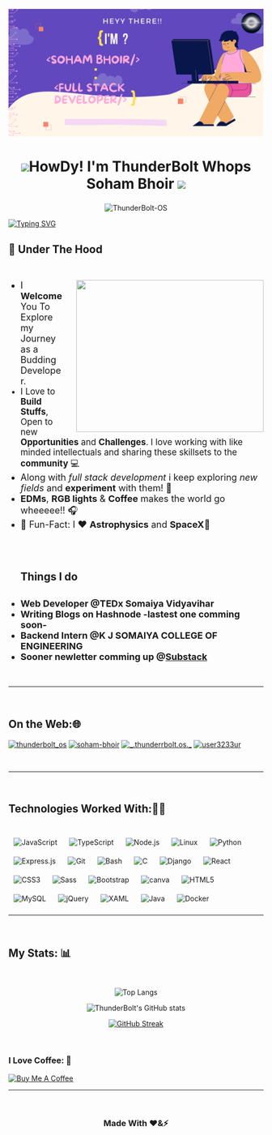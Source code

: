 ![Header image](GithubHeader.png "Wassup? Dude")

<div align="center"> 
    <h1><img src="https://raw.githubusercontent.com/MartinHeinz/MartinHeinz/master/wave.gif" width="30px">HowDy! I'm ThunderBolt Whops Soham Bhoir  <img src="https://camo.githubusercontent.com/d3359cb00ab0b5ed8f2e1fe3fceb4fbaf3b614340f8c0db99c17b9f50b351770/68747470733a2f2f656d6f6a69732e736c61636b6d6f6a69732e636f6d2f656d6f6a69732f696d616765732f313533313834393433302f343234362f626c6f622d73756e676c61737365732e6769663f31353331383439343330" width="30px">
    </h1> 
</div>

<div align="center">
    <p align="center">
    </p> 
    <p align="center" style="font-size:22px;margin-top:0;border:none">
    </p>
    <div> 
        <img src="https://komarev.com/ghpvc/?username=ThunderBolt-OS&label=Profile%20views&color=1E90FF&style=flat" alt="ThunderBolt-OS" />        
    </div>
</div>

[![Typing SVG](https://readme-typing-svg.herokuapp.com?color=%23FFAADA&size=23&center=true&vCenter=true&lines=Student;Full+Stack+Developer;Self+Taught+Programmer;Always+Learning+New+Things)](https://git.io/typing-svg)


<h2>
🚀 Under The Hood
</h2>
<br>
<div>
    <img src="https://camo.githubusercontent.com/18ae9809d7ae8a378be4c3701b7fd4cbb427619a66f72398bda0dbde21e148a8/68747470733a2f2f6d656469612e67697068792e636f6d2f6d656469612f39423877597a74416f65317a4f2f736f757263652e676966" align="right" width="370" height="300"style="margin-left:25px" />
    <ul>
        <li style="font-size:18px">
            I <b>Welcome</b>You To Explore my Journey as a Budding Developer.
        </li>
        <li style="font-size:17px">
            I Love to <b>Build Stuffs</b>, Open to new <b>Opportunities</b> and <b>Challenges</b>.  I love working with like minded intellectuals and sharing these skillsets to the <b>community</b> 💻
        </li>
        <li style="font-size:18px">
            Along with <i>full stack development</i> i keep exploring <i>new fields </i> and <b>experiment</b> with them! 🔭
        </li>
        <li style="font-size:18px">
            <b>EDMs</b>, <b>RGB lights</b> & <b>Coffee</b>  makes the world go wheeeee!! 🎧
        </li>
        <li style="font-size:18px">
            🎉 Fun-Fact: I ❤️ <b>Astrophysics</b> and <b>SpaceX</b>🚀
        </li>
        <br>
        <br>
        <br>
        <h2>Things I do<h2> 
        <li style="font-size:18px">
            Web Developer @TEDx Somaiya Vidyavihar
        </li>                     
        <li style="font-size:18px">
            Writing Blogs on <a src="https://hashnode.com/@ThunderBolt" target="_blank">Hashnode</a> 
            -lastest one comming soon-
        </li> 
        <li style="font-size:18px">
            Backend Intern @K J SOMAIYA COLLEGE OF ENGINEERING
        </li>
        <li style="font-size:18px">
            Sooner newletter comming up @<a href="https://sohambhoir.substack.com/" target="_blank">Substack</a>
        </li>
    </ul>
</div>

<br>

----
<!-- ON THE WEB -->
<br>
<h2 align="left">On the Web:🌐</h2> 
<p align="left">
<a href="https://twitter.com/ThunderrBolt_os" target="blank"><img align="center" src="https://raw.githubusercontent.com/rahuldkjain/github-profile-readme-generator/master/src/images/icons/Social/twitter.svg" alt="thunderbolt_os" height="30" width="40" /></a>
<a href="https://www.linkedin.com/in/soham-bhoir-1766021bb/" target="_blank"><img align="center" src="https://raw.githubusercontent.com/rahuldkjain/github-profile-readme-generator/master/src/images/icons/Social/linked-in-alt.svg" alt="soham-bhoir" height="30" width="40" /></a>
<a href="https://instagram.com/_.thunderrbolt.os._" target="_blank"><img align="center" src="https://raw.githubusercontent.com/rahuldkjain/github-profile-readme-generator/master/src/images/icons/Social/instagram.svg" alt="_.thunderrbolt.os._" height="30" width="40" /></a>
<a href="https://www.leetcode.com/ThunderBolt_OS" target="_blank"><img align="center" src="https://raw.githubusercontent.com/rahuldkjain/github-profile-readme-generator/master/src/images/icons/Social/leet-code.svg" alt="user3233ur" height="30" width="40" /></a>
</p>

<br>

----
<br>
<div align="left"> <h2>Technologies Worked With:👨‍💻</h2> 
<br> 
<div align="left">  
<img style="margin: 10px" src="https://profilinator.rishav.dev/skills-assets/javascript-original.svg" alt="JavaScript" height="50" />  
<img style="margin: 10px" src="https://profilinator.rishav.dev/skills-assets/typescript-original.svg" alt="TypeScript" height="50" />  
<img style="margin: 10px" src="https://profilinator.rishav.dev/skills-assets/nodejs-original-wordmark.svg" alt="Node.js" height="50" />  
<img style="margin: 10px" src="https://profilinator.rishav.dev/skills-assets/linux-original.svg" alt="Linux" height="50" />  
<img style="margin: 10px" src="https://profilinator.rishav.dev/skills-assets/python-original.svg" alt="Python" height="50" />  
<img style="margin: 10px" src="https://profilinator.rishav.dev/skills-assets/express-original-wordmark.svg" alt="Express.js" height="50" />  
<img style="margin: 10px" src="https://profilinator.rishav.dev/skills-assets/git-scm-icon.svg" alt="Git" height="50" />  
<img style="margin: 10px" src="https://profilinator.rishav.dev/skills-assets/gnu_bash-icon.svg" alt="Bash" height="50" />  
<img style="margin: 10px" src="https://profilinator.rishav.dev/skills-assets/c-original.svg" alt="C" height="50" />  
  
<img style="margin: 10px" src="https://profilinator.rishav.dev/skills-assets/django-original.svg" alt="Django" height="50" />  
<img style="margin: 10px" src="https://profilinator.rishav.dev/skills-assets/react-original-wordmark.svg" alt="React" height="50" />  
<img style="margin: 10px" src="https://profilinator.rishav.dev/skills-assets/css3-original-wordmark.svg" alt="CSS3" height="50" />  
<img style="margin: 10px" src="https://profilinator.rishav.dev/skills-assets/sass-original.svg" alt="Sass" height="50" />  
<img style="margin: 10px" src="https://profilinator.rishav.dev/skills-assets/bootstrap-plain.svg" alt="Bootstrap" height="50" />  
 <img src="https://www.vectorlogo.zone/logos/canva/canva-icon.svg" alt="canva" style="margin: 10px" height="50" title="canva"/>
<img style="margin: 10px" src="https://profilinator.rishav.dev/skills-assets/html5-original-wordmark.svg" alt="HTML5" height="50" />  
<img style="margin: 10px" src="https://profilinator.rishav.dev/skills-assets/mysql-original-wordmark.svg" alt="MySQL" height="50" />  
<img style="margin: 10px" src="https://profilinator.rishav.dev/skills-assets/jquery.png" alt="jQuery" height="50" />  
<img style="margin: 10px" src="https://profilinator.rishav.dev/skills-assets/xaml.png" alt="XAML" height="50" />  
<img style="margin: 10px" src="https://profilinator.rishav.dev/skills-assets/java-original-wordmark.svg" alt="Java" height="50" />  
<img style="margin: 10px" src="https://profilinator.rishav.dev/skills-assets/docker-original-wordmark.svg" alt="Docker" height="50" />  
</div>

----
<br>

## My Stats: 📊

<br>
<div align="center">

![Top Langs](https://github-readme-stats.vercel.app/api/top-langs/?username=ThunderBolt-OS&layout=compact&theme=cobalt)

![ThunderBolt's GitHub stats](https://github-readme-stats.vercel.app/api?username=ThunderBolt-OS&count_private=true&show_icons=true&theme=cobalt&border_color=ayu-mirage)

[![GitHub Streak](https://github-readme-streak-stats.herokuapp.com/?user=ThunderBolt-OS&currStreakNum=2FD3EB&fire=pink&sideLabels=F00&date_format=[2021]&theme=cobalt&background=193549)](https://git.io/streak-stats)

<br>
</div>

### I Love Coffee: 🍵
<a href="https://www.buymeacoffee.com/sohambhoir" target="_blank"><img src="https://cdn.buymeacoffee.com/buttons/default-yellow.png" alt="Buy Me A Coffee" height="41" width="174"></a>
<br>

----

<br>
<div align="center">
    <h3>Made With ❤️&⚡<h3>
<div>